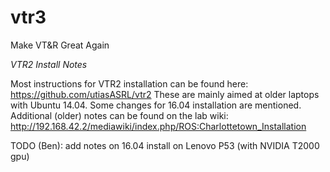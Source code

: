 # vtr3
Make VT&amp;R Great Again


*VTR2 Install Notes*

Most instructions for VTR2 installation can be found here: https://github.com/utiasASRL/vtr2
These are mainly aimed at older laptops with Ubuntu 14.04. Some changes for 16.04 installation are mentioned.
Additional (older) notes can be found on the lab wiki: http://192.168.42.2/mediawiki/index.php/ROS:Charlottetown_Installation

TODO (Ben): add notes on 16.04 install on Lenovo P53 (with NVIDIA T2000 gpu)





